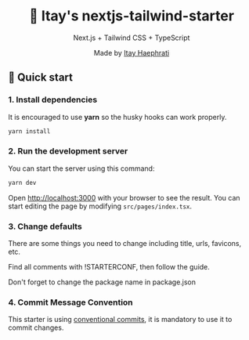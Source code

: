 <div align="center">
  <h1>🔋 Itay's nextjs-tailwind-starter</h1>
  <p>Next.js + Tailwind CSS + TypeScript</p>
  <p>Made by <a href="https://itaycode.com">Itay Haephrati</a></p>
  
</div>

## 🚀 Quick start

### 1. Install dependencies

It is encouraged to use **yarn** so the husky hooks can work properly.

```bash
yarn install
```

### 2. Run the development server

You can start the server using this command:

```bash
yarn dev
```

Open [http://localhost:3000](http://localhost:3000) with your browser to see the result. You can start editing the page by modifying `src/pages/index.tsx`.

### 3. Change defaults

There are some things you need to change including title, urls, favicons, etc.

Find all comments with !STARTERCONF, then follow the guide.

Don't forget to change the package name in package.json

### 4. Commit Message Convention

This starter is using [conventional commits](https://www.conventionalcommits.org/en/v1.0.0/), it is mandatory to use it to commit changes.
